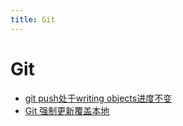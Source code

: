 ```yaml
---
title: Git
---
```

# Git

- [git push处于writing objects进度不变](/posts/git/24367.md)    
- [Git 强制更新覆盖本地](/posts/git/24766.md)    
